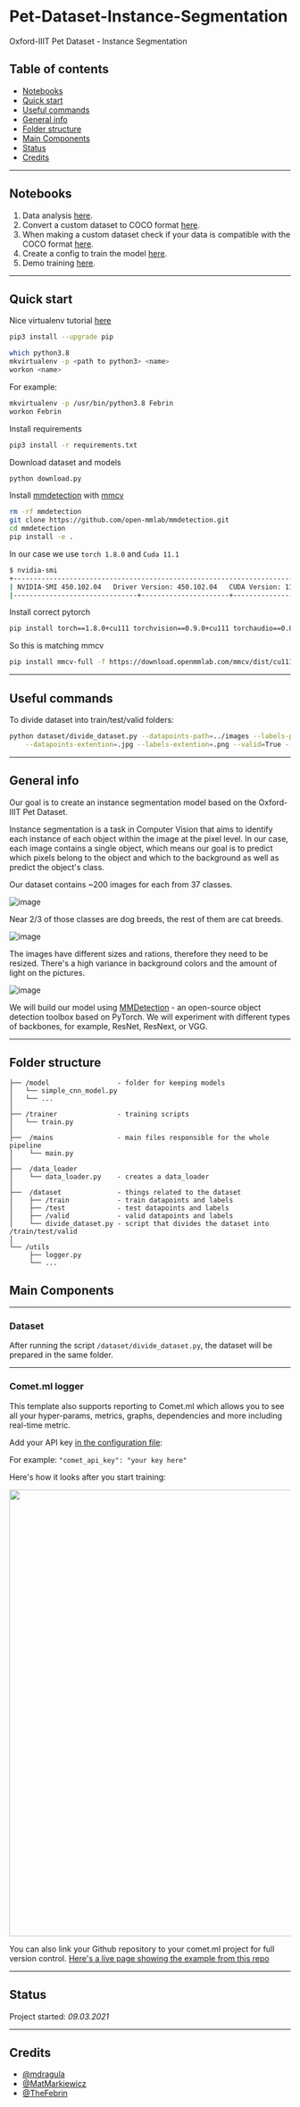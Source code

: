 # Pet-Dataset-Instance-Segmentation
Oxford-IIIT Pet Dataset - Instance Segmentation

## Table of contents
* [Notebooks](#notebooks)
* [Quick start](#quick-start)
* [Useful commands](#useful-commands)
* [General info](#general-info)
* [Folder structure](#folder-structure)
* [Main Components](#main-components)
* [Status](#status)
* [Credits](#credits)


--------------
## Notebooks

1. Data analysis [here](https://github.com/TheFebrin/Deep-Learning-Project-Instance-Segmentation/blob/master/notebooks/Data_analysis.ipynb).
2. Convert a custom dataset to COCO format [here](https://github.com/TheFebrin/Deep-Learning-Project-Instance-Segmentation/blob/master/notebooks/Convert_to_COCO_format.ipynb).
3. When making a custom dataset check if your data is compatible with the COCO format [here](https://github.com/TheFebrin/Deep-Learning-Project-Instance-Segmentation/blob/master/notebooks/Pycoco-test.ipynb).
4. Create a config to train the model [here](https://github.com/TheFebrin/Deep-Learning-Project-Instance-Segmentation/blob/master/notebooks/Create_config.ipynb).
5. Demo training [here](https://github.com/TheFebrin/Deep-Learning-Project-Instance-Segmentation/blob/master/notebooks/Demo%20training.ipynb).


--------------
## Quick start

Nice virtualenv tutorial [here](https://computingforgeeks.com/fix-mkvirtualenv-command-not-found-ubuntu/)
```bash
pip3 install --upgrade pip
```

```bash
which python3.8
mkvirtualenv -p <path to python3> <name>
workon <name>
```

For example:

```bash
mkvirtualenv -p /usr/bin/python3.8 Febrin
workon Febrin
```

Install requirements

```bash
pip3 install -r requirements.txt
```

Download dataset and models
```bash
python download.py
```

Install [mmdetection](https://github.com/open-mmlab/mmdetection)
with [mmcv](https://github.com/open-mmlab/mmdetection/blob/master/docs/get_started.md)
```bash
rm -rf mmdetection
git clone https://github.com/open-mmlab/mmdetection.git
cd mmdetection
pip install -e .
```

In our case we use `torch 1.8.0` and `Cuda 11.1`
```bash
$ nvidia-smi
+-----------------------------------------------------------------------------+
| NVIDIA-SMI 450.102.04   Driver Version: 450.102.04   CUDA Version: 11.0     |
|-------------------------------+----------------------+----------------------+
```
Install correct pytorch
```bash
pip install torch==1.8.0+cu111 torchvision==0.9.0+cu111 torchaudio==0.8.0 -f https://download.pytorch.org/whl/torch_stable.html
```

So this is matching mmcv
```bash
pip install mmcv-full -f https://download.openmmlab.com/mmcv/dist/cu111/torch1.8.0/index.html
```

--------------
## Useful commands

To divide dataset into train/test/valid folders:
```bash
python dataset/divide_dataset.py --datapoints-path=../images --labels-path=../annotations/trimaps \
    --datapoints-extention=.jpg --labels-extention=.png --valid=True --train-ratio=0.7
```


--------------
## General info

Our goal is to create an instance segmentation model based on the Oxford-IIIT Pet Dataset.

Instance segmentation is a task in Computer Vision that aims to identify each instance of each object within the image at the pixel level. In our case, each image contains a single object, which means our goal is to predict which pixels belong to the object and which to the background as well as predict the object's class.

Our dataset contains ~200 images for each from 37 classes.

![image](/figures/class-distribution.png)

Near 2/3 of those classes are dog breeds, the rest of them are cat breeds.

![image](/figures/species-distribution.png)

The images have different sizes and rations, therefore they need to be resized. There's a high variance in background colors and the amount of light on the pictures.

![image](/figures/class-samples.png)

We will build our model using [MMDetection](https://github.com/open-mmlab/mmdetection) - an open-source object detection toolbox based on PyTorch. We will experiment with different types of backbones, for example, ResNet, ResNext, or VGG.


--------------
## Folder structure

```
├── /model                 - folder for keeping models
│   └── simple_cnn_model.py
│   └── ...
│
├── /trainer               - training scripts
│   └── train.py
│   
├──  /mains                - main files responsible for the whole pipeline
│    └── main.py 
│  
├──  /data_loader  
│    └── data_loader.py    - creates a data_loader
│   
├──  /dataset              - things related to the dataset
│    ├── /train            - train datapoints and labels
│    ├── /test             - test datapoints and labels
│    ├── /valid            - valid datapoints and labels
│    └── divide_dataset.py - script that divides the dataset into /train/test/valid
│
└── /utils 
     ├── logger.py
     └── ...
```

## Main Components

--------------
### Dataset

After running the script `/dataset/divide_dataset.py`,
the dataset will be prepared in the same folder.


--------------
### Comet.ml logger

This template also supports reporting to Comet.ml which allows you to see all your hyper-params, metrics, graphs, dependencies and more including real-time metric.

Add your API key [in the configuration file](configs/example.json#L9):


For example:  `"comet_api_key": "your key here"`

Here's how it looks after you start training:
<div align="center">

<img align="center" width="800" src="https://comet-ml.nyc3.digitaloceanspaces.com/CometDemo.gif">

</div>

You can also link your Github repository to your comet.ml project for full version control.
[Here's a live page showing the example from this repo](https://www.comet.ml/gidim/tensorflow-project-template/caba580d8d1547ccaed982693a645507/chart)

--------------
## Status
Project started: _09.03.2021_

--------------
## Credits

* [@mdragula](https://github.com/mdragula)
* [@MatMarkiewicz](https://github.com/MatMarkiewicz)
* [@TheFebrin](https://github.com/TheFebrin)
